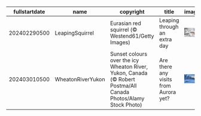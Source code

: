 |fullstartdate|name|copyright|title|image|
|--|--|--|--|--|
202402290500|LeapingSquirrel|Eurasian red squirrel (© Westend61/Getty Images)|Leaping through an extra day|![](/en-CA/2024/03/202402290500LeapingSquirrel.jpg)|
202403010500|WheatonRiverYukon|Sunset colours over the icy Wheaton River, Yukon, Canada (© Robert Postma/All Canada Photos/Alamy Stock Photo)|Are there any visits from Aurora yet?|![](/en-CA/2024/03/202403010500WheatonRiverYukon.jpg)|
